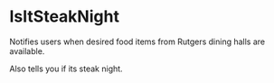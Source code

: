 # IsItSteakNight

Notifies users when desired food items from Rutgers dining halls are available.

Also tells you if its steak night.
